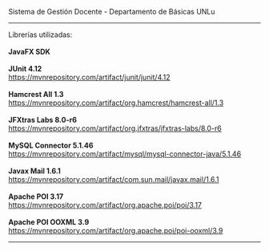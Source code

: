 Sistema de Gestión Docente - Departamento de Básicas UNLu

*******************************************************************************

Librerías utilizadas:
<br>
<br>
<b>JavaFX SDK</b>
<br>
<br>
<b>JUnit 4.12</b>
<br>
https://mvnrepository.com/artifact/junit/junit/4.12
<br>
<br>
<b>Hamcrest All 1.3</b>
<br>
https://mvnrepository.com/artifact/org.hamcrest/hamcrest-all/1.3
<br>
<br>
<b>JFXtras Labs 8.0-r6</b>
<br>
https://mvnrepository.com/artifact/org.jfxtras/jfxtras-labs/8.0-r6
<br>
<br>
<b>MySQL Connector 5.1.46</b>
<br>
https://mvnrepository.com/artifact/mysql/mysql-connector-java/5.1.46
<br>
<br>
<b>Javax Mail 1.6.1</b>
<br>
https://mvnrepository.com/artifact/com.sun.mail/javax.mail/1.6.1
<br>
<br>
<b>Apache POI 3.17</b>
<br>
https://mvnrepository.com/artifact/org.apache.poi/poi/3.17
<br>
<br>
<b>Apache POI OOXML 3.9</b>
<br>
https://mvnrepository.com/artifact/org.apache.poi/poi-ooxml/3.9

*******************************************************************************